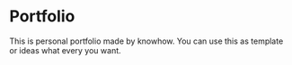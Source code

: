 # Portfolio
This is personal portfolio made by knowhow.
You can use this as template or ideas what every you want.
